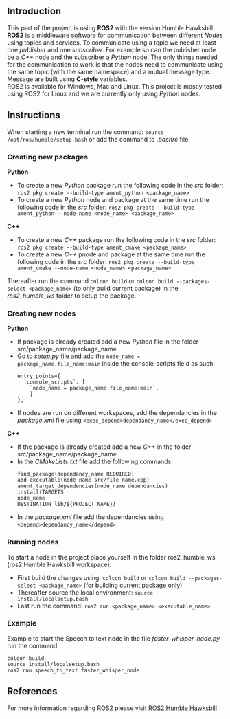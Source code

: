 ## Introduction
This part of the project is using **ROS2** with the version Humble Hawksbill.
**ROS2** is a middleware software for communication between different *Nodes* using topics and services.
To communicate using a topic we need at least one *publisher* and one *subscriber*. For example so can the publisher node be
a *C++* node and the subscriber a *Python* node. The only things needed for the communication to work is that the nodes need to communicate 
using the same topic (with the same namespace) and a mutual message type. Message are built using **C-style** variables.  
ROS2 is available for Windows, Mac and Linux. This project is mostly tested using ROS2 for Linux and we are currently only using *Python* nodes.

## Instructions
When starting a new terminal run the command:
`source /opt/ros/humble/setup.bash` or add the command to *.bashrc* file  
### Creating new packages
**Python**
- To create a new *Python* package run the following code in the *src* folder:
  `ros2 pkg create --build-type ament_python <package_name>`
- To create a new *Python* node and package at the same time run the following code in the *src* folder:
  `ros2 pkg create --build-type ament_python --node-name <node_name> <package_name>`

**C++**
- To create a new *C++* package run the following code in the *src* folder: 
  `ros2 pkg create --build-type ament_cmake <package_name>`
- To create a new *C++* pnode and package at the same time run the following code in the *src* folder:
  `ros2 pkg create --build-type ament_cmake --node-name <node_name> <package_name>`  

Thereafter run the command `colcon build` or `colcon build --packages-select <package_name>` (to only build current package) in the *ros2_humble_ws* folder to setup the package.  

### Creating new nodes
**Python**  
- If package is already created add a new *Python* file in the folder src/package_name/package_name
- Go to *setup.py* file and add the `node_name = package_name.file_name:main` inside the console_scripts field as such:
  ```
  entry_points={
    `console_scripts`: [
      `node_name = package_name.file_name:main`,
      ]
  },
  ```
- If nodes are run on different workspaces, add the dependancies in the *package.xml* file using `<exec_depend>dependancy_name</exec_depend>`  

**C++**  
- If the package is already created add a new *C++* in the folder src/package_name/package_name
- In the *CMakeLists.txt* file add the following commands:
  ```
  find_package(dependancy_name REQUIRED)
  add_executable(node_name src/file_name.cpp)
  ament_target_dependencies(node_name dependancies)
  install(TARGETS
  node_name
  DESTINATION lib/${PROJECT_NAME})
  ```
- In the *package.xml* file add the dependancies using `<depend>dependancy_name</depend>`  

### Running nodes
To start a node in the project place yourself in the folder ros2_humble_ws (ros2 Humble Hawksbill workspace).  
- First build the changes using: `colcon build` or `colcon build --packages-select <package_name>` (for building current package only)  
- Thereafter source the local environment: `source install/localsetup.bash`  
- Last run the command: `ros2 run <package_name> <executable_name>`  

### Example
Example to start the Speech to text node in the file *faster_whisper_node.py* run the command:
```
colcon build
source install/localsetup.bash  
ros2 run speech_to_text faster_whisper_node
```

## References
For more information regarding ROS2 please visit [ROS2 Humble Hawksbill](https://docs.ros.org/en/humble/index.html)
